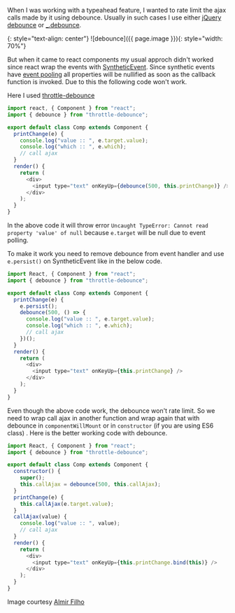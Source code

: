 <!--


---
 "ReactJS : using debounce in react components"
excerpt: "ReactJS : using debounce in react components"
date: 2016-02-11 00:00:00 IST
updated: 2016-02-11 00:00:00 IST
image: http://image.slidesharecdn.com/slides-140813225923-phpapp01/95/throttle-and-debounce-patterns-in-web-apps-55-638.jpg
categories: javascript
tags: browserify
---

-->
<!DOCTYPE html>
<html>

<head>
  <title>basic-git-workflow</title>
  <meta charset="utf-8">
  <meta name="viewport" content="width=device-width, initial-scale=1.0">

  <link rel="stylesheet" href="./css/bootstrap.css">
  <link rel="stylesheet" href="./css/bootstrap.grid.css">
  <link rel="stylesheet" href="./css/bootstrap.min.css">
  <link rel="stylesheet" href="./css/bootstrap-reboot.min.css">
  <link rel="stylesheet" href="./css/bootstrap.css.map">
  <link rel="stylesheet" href="./css/blog-home.css">
  <link rel="stylesheet" href="./css/prism.css">
  <script async defer src="./css/prism.js"></script>
</head>

<body>

When I was working with a typeahead feature, I wanted to rate limit the ajax calls made by it using debounce. Usually in such cases I use either [jQuery debounce](http://benalman.com/projects/jquery-throttle-debounce-plugin/) or [\_.debounce](http://underscorejs.org/#debounce).

{: style="text-align: center"}
![debounce]({{ page.image }}){: style="width: 70%"}

But when it came to react components my usual approch didn't worked since react wrap the events with [SyntheticEvent](https://facebook.github.io/react/docs/events.html#syntheticevent). Since synthetic events have [event pooling](https://facebook.github.io/react/docs/events.html#event-pooling) all properties will be nullified as soon as the callback function is invoked. Due to this the following code won't work.

Here I used [throttle-debounce](https://www.npmjs.com/package/throttle-debounce)

```js
import react, { Component } from "react";
import { debounce } from "throttle-debounce";

export default class Comp extends Component {
  printChange(e) {
    console.log("value :: ", e.target.value);
    console.log("which :: ", e.which);
    // call ajax
  }
  render() {
    return (
      <div>
        <input type="text" onKeyUp={debounce(500, this.printChange)} />
      </div>
    );
  }
}
```

In the above code it will throw error `Uncaught TypeError: Cannot read property 'value' of null` because `e.target` will be null due to event polling.

To make it work you need to remove debounce from event handler and use `e.persist()` on SyntheticEvent like in the below code.

```js
import React, { Component } from "react";
import { debounce } from "throttle-debounce";

export default class Comp extends Component {
  printChange(e) {
    e.persist();
    debounce(500, () => {
      console.log("value :: ", e.target.value);
      console.log("which :: ", e.which);
      // call ajax
    })();
  }
  render() {
    return (
      <div>
        <input type="text" onKeyUp={this.printChange} />
      </div>
    );
  }
}
```

Even though the above code work, the debounce won't rate limit. So we need to wrap call ajax in another function and wrap again that with debounce in `componentWillMount` or in `constructor` (if you are using ES6 class) . Here is the better working code with debounce.

```js
import React, { Component } from "react";
import { debounce } from "throttle-debounce";

export default class Comp extends Component {
  constructor() {
    super();
    this.callAjax = debounce(500, this.callAjax);
  }
  printChange(e) {
    this.callAjax(e.target.value);
  }
  callAjax(value) {
    console.log("value :: ", value);
    // call ajax
  }
  render() {
    return (
      <div>
        <input type="text" onKeyUp={this.printChange.bind(this)} />
      </div>
    );
  }
}
```

Image courtesy [Almir Filho](http://www.slideshare.net/almirfilh0/throttle-and-debounce-patterns-in-web-apps)
